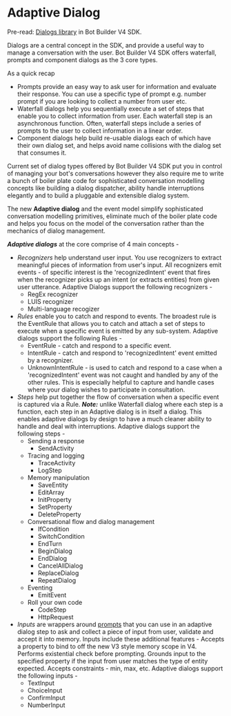 # Adaptive Dialog

Pre-read: [Dialogs library][1] in Bot Builder V4 SDK.

Dialogs are a central concept in the SDK, and provide a useful way to manage a conversation with the user. Bot Builder V4 SDK offers waterfall, prompts and component dialogs as the 3 core types. 

As a quick recap 
- Prompts provide an easy way to ask user for information and evaluate their response. You can use a specific type of prompt e.g. number prompt if you are looking to collect a number from user etc. 
- Waterfall dialogs help you sequentially execute a set of steps that enable you to collect information from user. Each waterfall step is an asynchronous function. Often, waterfall steps include a series of prompts to the user to collect information in a linear order. 
- Component dialogs help build re-usable dialogs each of which have their own dialog set, and helps avoid name collisions with the dialog set that consumes it. 

Current set of dialog types offered by Bot Builder V4 SDK put you in control of managing your bot's conversations however they also require me to write a bunch of boiler plate code for sophisticated conversation modelling concepts like building a dialog dispatcher, ability handle interruptions elegantly and to build a pluggable and extensible dialog system.

The new **Adaptive dialog** and the event model simplify sophisticated conversation modelling primitives, eliminate much of the boiler plate code and helps you focus on the model of the conversation rather than the mechanics of dialog management.

***Adaptive dialogs*** at the core comprise of 4 main concepts - 
- _Recognizers_ help understand user input. You use recognizers to extract meaningful pieces of information from user's input. All recognizers emit events - of specific interest is the 'recognizedIntent' event that fires when the recognizer picks up an intent (or extracts entities) from given user utterance. Adaptive Dialogs support the following recognizers - 
    - RegEx recognizer
    - LUIS recognizer
    - Multi-language recogizer
- _Rules_ enable you to catch and respond to events. The broadest rule is the EventRule that allows you to catch and attach a set of steps to execute when a specific event is emitted by any sub-system. Adaptive dialogs support the following Rules - 
    - EventRule - catch and respond to a specific event. 
    - IntentRule - catch and respond to 'recognizedIntent' event emitted by a recognizer. 
    - UnknownIntentRule - is used to catch and respond to a case when a 'recognizedIntent' event was not caught and handled by any of the other rules. This is especially helpful to capture and handle cases where your dialog wishes to participate in consultation.   
- _Steps_ help put together the flow of conversation when a specific event is captured via a Rule. **_Note:_** unlike Waterfall dialog where each step is a function, each step in an Adaptive dialog is in itself a dialog. This enables adaptive dialogs by design to have a much cleaner ability to handle and deal with interruptions.  Adaptive dialogs support the following steps - 
    - Sending a response
        - SendActivity
    - Tracing and logging
        - TraceActivity
        - LogStep
    - Memory manipulation
        - SaveEntity
        - EditArray
        - InitProperty
        - SetProperty
        - DeleteProperty
    - Conversational flow and dialog management
        - IfCondition
        - SwitchCondition
        - EndTurn
        - BeginDialog
        - EndDialog
        - CancelAllDialog
        - ReplaceDialog
        - RepeatDialog
    - Eventing
        - EmitEvent
    - Roll your own code
        - CodeStep
        - HttpRequest
- _Inputs_ are wrappers around [prompts][2] that you can use in an adaptive dialog step to ask and collect a piece of input from user, validate and accept it into memory. Inputs include these additional features - Accepts a property to bind to off the new V3 style memory scope in V4. Performs existential check before prompting. Grounds input to the specified property if the input from user matches the type of entity expected. Accepts constraints - min, max, etc. Adaptive dialogs support the following inputs - 
    - TextInput
    - ChoiceInput
    - ConfirmInput
    - NumberInput

[1]:https://docs.microsoft.com/en-us/azure/bot-service/bot-builder-concept-dialog?view=azure-bot-service-4.0
[2]:https://docs.microsoft.com/en-us/azure/bot-service/bot-builder-concept-dialog?view=azure-bot-service-4.0#prompts